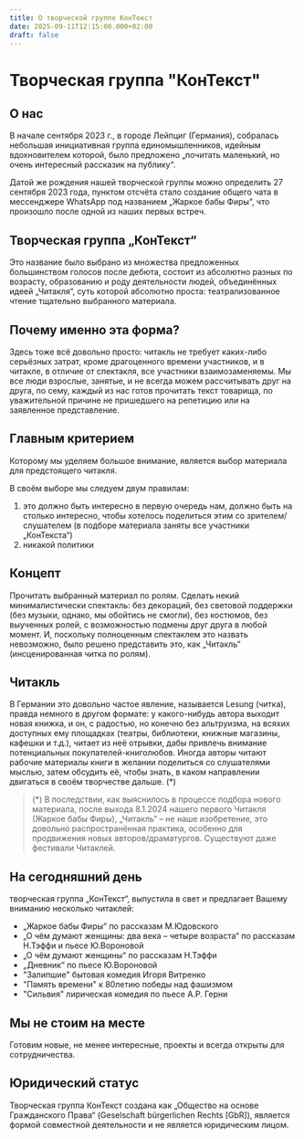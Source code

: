 ```yaml
---
title: О творческой группе КонТекст
date: 2025-09-11T12:15:00.000+02:00
draft: false
---
```

# Творческая группа "КонТекст"

## O нас

В начале сентября 2023 г., в городе Лейпциг (Германия), собралась небольшая инициативная группа единомышленников, идейным вдохновителем которой, было предложено „почитать маленький, но очень интересный рассказик на публику“.

Датой же рождения нашей творческой группы можно определить 27 сентября 2023 года, пунктом отсчёта стало создание общего чата в мессенджере WhatsApp под названием „Жаркое бабы Фиры“, что произошло после одной из наших первых встреч.

## Творческая группа „КонТекст“

Это название было выбрано из множества предложенных большинством голосов после дебюта, состоит из абсолютно разных по возрасту, образованию и роду деятельности людей, объединённых идеей „Читакля“, суть которой абсолютно проста: театрализованное чтение тщательно выбранного материала.

## Почему именно эта форма?

Здесь тоже всё довольно просто: читакль не требует каких-либо серьёзных затрат, кроме драгоценного времени участников, и в читакле, в отличие от спектакля, все участники взаимозаменяемы. Мы все люди взрослые, занятые, и не всегда можем рассчитывать друг на друга, по сему, каждый из нас готов прочитать текст товарища, по уважительной причине не пришедшего на репетицию или на заявленное представление.

## Главным критерием

Которому мы уделяем большое внимание, является выбор материала для предстоящего читакля. 

В своём выборе мы следуем двум правилам:

1. это должно быть интересно в первую очередь нам, должно быть на столько интересно, чтобы хотелось поделиться этим со зрителем/слушателем (в подборе материала заняты все участники „КонТекста“)
2. никакой политики

## Концепт

Прочитать выбранный материал по ролям. Сделать некий минималистически спектакль: без декораций, без световой поддержки (без музыки, однако, мы обойтись не смогли), без костюмов, без выученных ролей, с возможностью подмены друг друга в любой момент. И, поскольку полноценным спектаклем это назвать невозможно, было решено представить это, как „Читакль“ (инсценированная читка по ролям).

## Читакль

В Германии это довольно частое явление, называется Lesung (читка), правда немного в другом формате: у какого-нибудь автора выходит новая книжка, и он, с радостью, но конечно без альтруизма, на всяхих доступных ему площадках (театры, библиотеки, книжные магазины, кафешки и т.д.), читает из неё отрывки, дабы привлечь внимание потенциальных покупателей-книголюбов. Иногда авторы читают рабочие материалы книги в желании поделиться со слушателями мыслью, затем обсудить её, чтобы знать, в каком направлении двигаться в своём творчестве дальше. (*)

> (*) В последствии, как выяснилось в процессе подбора нового материала, после 
> выхода 8.1.2024 нашего первого Читакля (Жаркое бабы Фиры), „Читакль“ – не наше
> изобретение, это довольно распространённая практика, особенно для продвижения
> новых авторов/драматургов. Существуют даже фестивали Читаклей.

## На сегодняшний день

творческая группа „КонТекст“, выпустила в свет и предлагает Вашему вниманию несколько читаклей:

* „Жаркое бабы Фиры“ по рассказам М.Юдовского
* „О чём думают женщины: два века – четыре возраста“ по рассказам Н.Тэффи и пьесе Ю.Вороновой
* „О чём думают женщины“ по рассказам Н.Тэффи
* „Дневник“ по пьесе Ю.Вороновой
* "Залипшие" бытовая комедия Игоря Витренко
* "Память времени" к 80летию победы над фашизмом
* "Сильвия" лирическая комедия по пьесе А.Р. Герни

## Мы не стоим на месте

Готовим новые, не менее интересные, проекты и всегда открыты для сотрудничества.

## Юридический статус

Творческая группа КонТекст создана как „Общество на основе Гражданского Права“ (Geselschaft bürgerlichen Rechts \[GbR]), является формой совместной деятельности и не является юридическим лицом.